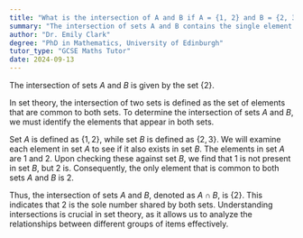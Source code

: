 ```yaml
---
title: "What is the intersection of A and B if A = {1, 2} and B = {2, 3}?"
summary: "The intersection of sets A and B contains the single element {2}."
author: "Dr. Emily Clark"
degree: "PhD in Mathematics, University of Edinburgh"
tutor_type: "GCSE Maths Tutor"
date: 2024-09-13
---
```


The intersection of sets $A$ and $B$ is given by the set $\{2\}$.

In set theory, the intersection of two sets is defined as the set of elements that are common to both sets. To determine the intersection of sets $A$ and $B$, we must identify the elements that appear in both sets.

Set $A$ is defined as $\{1, 2\}$, while set $B$ is defined as $\{2, 3\}$. We will examine each element in set $A$ to see if it also exists in set $B$. The elements in set $A$ are $1$ and $2$. Upon checking these against set $B$, we find that $1$ is not present in set $B$, but $2$ is. Consequently, the only element that is common to both sets $A$ and $B$ is $2$.

Thus, the intersection of sets $A$ and $B$, denoted as $A \cap B$, is $\{2\}$. This indicates that $2$ is the sole number shared by both sets. Understanding intersections is crucial in set theory, as it allows us to analyze the relationships between different groups of items effectively.
    